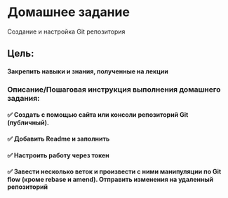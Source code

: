 # Домашнее задание
Создание и настройка Git репозитория

## Цель:
#### Закрепить навыки и знания, полученные на лекции


### Описание/Пошаговая инструкция выполнения домашнего задания:
#### ✅ Создать с помощью сайта или консоли репозиторий Git (публичный).
#### ✅ Добавить Readme и заполнить
#### ✅ Настроить работу через токен
#### ✅ Завести несколько веток и произвести с ними манипуляции по Git flow (кроме rebase и amend). Отправить изменения на удаленный репозиторий
